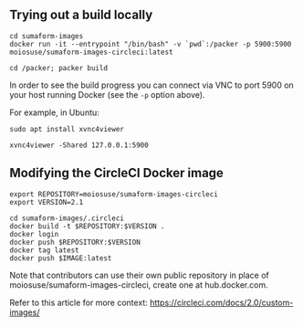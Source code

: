 ## Trying out a build locally

```
cd sumaform-images
docker run -it --entrypoint "/bin/bash" -v `pwd`:/packer -p 5900:5900 moiosuse/sumaform-images-circleci:latest

cd /packer; packer build
```

In order to see the build progress you can connect via VNC to port 5900 on your host running Docker (see the `-p` option above).

For example, in Ubuntu:
```
sudo apt install xvnc4viewer

xvnc4viewer -Shared 127.0.0.1:5900
```

## Modifying the CircleCI Docker image

```
export REPOSITORY=moiosuse/sumaform-images-circleci
export VERSION=2.1

cd sumaform-images/.circleci
docker build -t $REPOSITORY:$VERSION .
docker login
docker push $REPOSITORY:$VERSION
docker tag latest
docker push $IMAGE:latest
```

Note that contributors can use their own public repository in place of moiosuse/sumaform-images-circleci, create one at hub.docker.com.

Refer to this article for more context: https://circleci.com/docs/2.0/custom-images/
